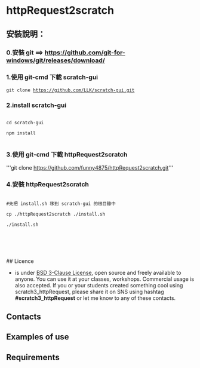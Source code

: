 # httpRequest2scratch
## 安裝說明：

### 0.安裝 git ==> https://github.com/git-for-windows/git/releases/download/

### 1.使用 git-cmd 下載 scratch-gui 

<code>git clone https://github.com/LLK/scratch-gui.git</code>

### 2.install scratch-gui
<code>
cd scratch-gui<br>
npm install<br>
</code>

### 3.使用 git-cmd 下載 httpRequest2scratch
'''git clone https://github.com/funny4875/httpRequest2scratch.git'''

### 4.安裝 httpRequest2scratch
<code>
#先把 install.sh 移到 scratch-gui 的根目錄中<br>
cp ./httpRequest2scratch ./install.sh<br>
./install.sh<br>
</code>

<br>
<br>
<br>
<br>
## Licence

-  is under [BSD 3-Clause License](./LICENSE.md), open source and freely available to anyone. You can use it at your classes, workshops. Commercial usage is also accepted. If you or your students created something cool using scratch3_httpRequest, please share it on SNS using hashtag **#scratch3_httpRequest** or let me know to any of these contacts.

## Contacts

## Examples of use

## Requirements

